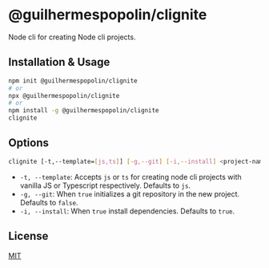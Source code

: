 # @guilhermespopolin/clignite

Node cli for creating Node cli projects.

## Installation & Usage

```bash
npm init @guilhermespopolin/clignite
# or
npx @guilhermespopolin/clignite
# or
npm install -g @guilhermespopolin/clignite
clignite
```

## Options

```bash
clignite [-t,--template=[js,ts]] [-g,--git] [-i,--install] <project-name>
```

- `-t, --template`: Accepts `js` or `ts` for creating node cli projects with
  vanilla JS or Typescript respectively. Defaults to `js`.
- `-g, --git`: When `true` initializes a git repository in the new project. Defaults
  to `false`.
- `-i, --install`: When `true` install dependencies. Defaults to `true`.

## License

[MIT](https://choosealicense.com/licenses/mit/)
